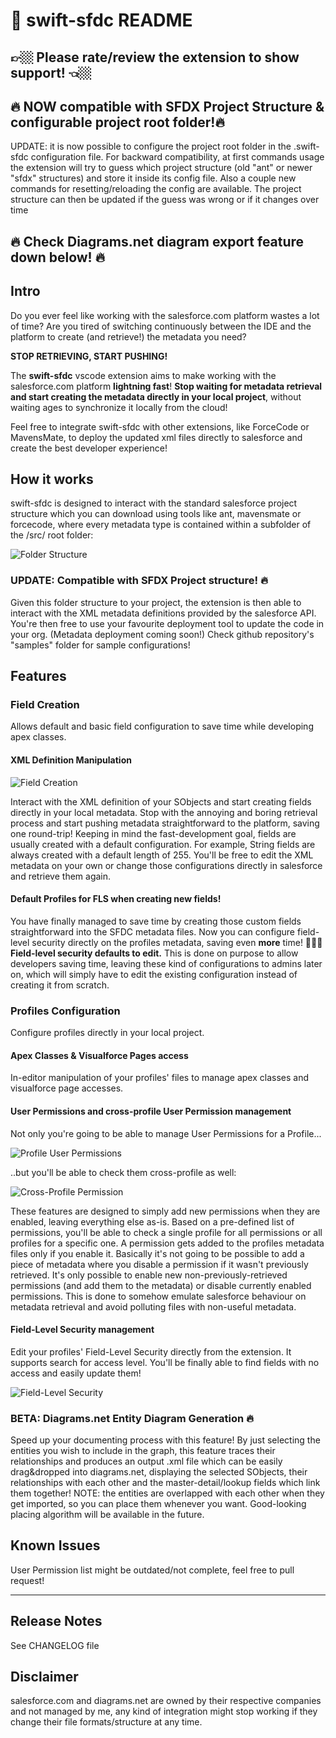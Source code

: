 # 💫 swift-sfdc README

## 👉🏼 Please rate/review the extension to show support! 👈🏼 

## 🔥 NOW compatible with SFDX Project Structure & configurable project root folder!🔥

UPDATE: it is now possible to configure the project root folder in the .swift-sfdc configuration file.
For backward compatibility, at first commands usage the extension will try to guess which project structure (old "ant" or newer "sfdx" structures) and store it inside its config file.
Also a couple new commands for resetting/reloading the config are available.
The project structure can then be updated if the guess was wrong or if it changes over time

## 🔥 Check Diagrams.net diagram export feature down below! 🔥
## Intro

Do you ever feel like working with the salesforce.com platform wastes a lot of time?
Are you tired of switching continuously between the IDE and the platform to create (and retrieve!) the metadata you need?

<b>STOP RETRIEVING, START PUSHING!</b>

The <b>swift-sfdc</b> vscode extension aims to make working with the salesforce.com platform <b>lightning fast</b>!
<b>Stop waiting for metadata retrieval and start creating the metadata directly in your local project</b>, without waiting ages to synchronize it locally from the cloud!

Feel free to integrate swift-sfdc with other extensions, like ForceCode or MavensMate, to deploy the updated xml files directly to salesforce and create the best developer experience!

## How it works
swift-sfdc is designed to interact with the standard salesforce project structure which you can download using tools like ant, mavensmate or forcecode, where every metadata type is contained within a subfolder of the /src/ root folder:

![Folder Structure](/images/folder_structure.png)

### UPDATE: Compatible with SFDX Project structure! 🔥

Given this folder structure to your project, the extension is then able to interact with the XML metadata definitions provided by the salesforce API.
You're then free to use your favourite deployment tool to update the code in your org. (Metadata deployment coming soon!)
Check github repository's "samples" folder for sample configurations!

## Features

### Field Creation
Allows default and basic field configuration to save time while developing apex classes.

#### XML Definition Manipulation

![Field Creation](/images/fieldcreation.gif)

Interact with the XML definition of your SObjects and start creating fields directly in your local metadata. Stop with the annoying and boring retrieval process and start pushing metadata straightforward to the platform, saving one round-trip!
Keeping in mind the fast-development goal, fields are usually created with a default configuration. For example, String fields are always created with a default length of 255.
You'll be free to edit the XML metadata on your own or change those configurations directly in salesforce and retrieve them again.

#### Default Profiles for FLS when creating new fields!

You have finally managed to save time by creating those custom fields straightforward into the SFDC metadata files. Now you can configure field-level security directly on the profiles metadata, saving even <b>more</b> time! 🎉🎉🎉
<b>Field-level security defaults to edit.</b> This is done on purpose to allow developers saving time, leaving these kind of configurations to admins later on, which will simply have to edit the existing configuration instead of creating it from scratch.

### Profiles Configuration

Configure profiles directly in your local project.

#### Apex Classes & Visualforce Pages access

In-editor manipulation of your profiles' files to manage apex classes and visualforce page accesses.

#### User Permissions and cross-profile User Permission management

Not only you're going to be able to manage User Permissions for a Profile...

![Profile User Permissions](/images/user_single.png)

..but you'll be able to check them cross-profile as well:

![Cross-Profile Permission](/images/user_cross.png)

These features are designed to simply add new permissions when they are enabled, leaving everything else as-is.
Based on a pre-defined list of permissions, you'll be able to check a single profile for all permissions or all profiles for a specific one.
A permission gets added to the profiles metadata files only if you enable it.
Basically it's not going to be possible to add a piece of metadata where you disable a permission if it wasn't previously retrieved.
It's only possible to enable new non-previously-retrieved permissions (and add them to the metadata) or disable currently enabled permissions.
This is done to somehow emulate salesforce behaviour on metadata retrieval and avoid polluting files with non-useful metadata.

#### Field-Level Security management

Edit your profiles' Field-Level Security directly from the extension. It supports search for access level. You'll be finally able to find fields with no access and easily update them!

![Field-Level Security](/images/fls_mgmt.png)

### BETA: Diagrams.net Entity Diagram Generation 🔥

Speed up your documenting process with this feature!
By just selecting the entities you wish to include in the graph, this feature traces their relationships and produces an output .xml file which can be easily drag&dropped into diagrams.net, displaying the selected SObjects, their relationships with each other and the master-detail/lookup fields which link them together!
NOTE: the entities are overlapped with each other when they get imported, so you can place them whenever you want. Good-looking placing algorithm will be available in the future.

## Known Issues

User Permission list might be outdated/not complete, feel free to pull request!

---------------------------------------------------------------------------------------------------------------

## Release Notes

See CHANGELOG file

## Disclaimer
salesforce.com and diagrams.net are owned by their respective companies and not managed by me, any kind of integration might stop working if they change their file formats/structure at any time.